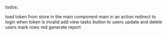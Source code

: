 todos:

load token from store in the main component main in an action
redirect to login when token is invalid
add view tasks button to users
update and delete users
mark rows red
generate report